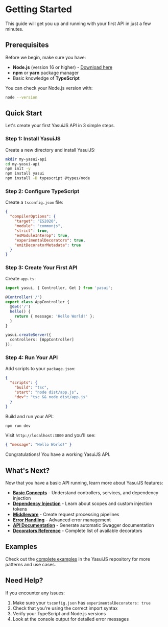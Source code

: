 # Getting Started

This guide will get you up and running with your first API in just a few minutes.

## Prerequisites

Before we begin, make sure you have:

- **Node.js** (version 16 or higher) - [Download here](https://nodejs.org/)
- **npm** or **yarn** package manager
- Basic knowledge of **TypeScript**

You can check your Node.js version with:
```bash
node --version
```

## Quick Start

Let's create your first YasuiJS API in 3 simple steps.

### Step 1: Install YasuiJS

Create a new directory and install YasuiJS:

```bash
mkdir my-yasui-api
cd my-yasui-api
npm init -y
npm install yasui
npm install -D typescript @types/node
```

### Step 2: Configure TypeScript

Create a `tsconfig.json` file:

```json
{
  "compilerOptions": {
    "target": "ES2020",
    "module": "commonjs",
    "strict": true,
    "esModuleInterop": true,
    "experimentalDecorators": true,
    "emitDecoratorMetadata": true
  }
}
```

### Step 3: Create Your First API

Create `app.ts`:

```typescript
import yasui, { Controller, Get } from 'yasui';

@Controller('/')
export class AppController {
  @Get('/')
  hello() {
    return { message: 'Hello World!' };
  }
}

yasui.createServer({
  controllers: [AppController]
});
```

### Step 4: Run Your API

Add scripts to your `package.json`:

```json
{
  "scripts": {
    "build": "tsc",
    "start": "node dist/app.js",
    "dev": "tsc && node dist/app.js"
  }
}
```

Build and run your API:

```bash
npm run dev
```

Visit `http://localhost:3000` and you'll see:
```json
{ "message": "Hello World!" }
```

Congratulations! You have a working YasuiJS API.

## What's Next?

Now that you have a basic API running, learn more about YasuiJS features:

- **[Basic Concepts](/guide/basic-concepts)** - Understand controllers, services, and dependency injection
- **[Dependency Injection](/guide/dependency-injection)** - Learn about scopes and custom injection tokens
- **[Middleware](/guide/middleware)** - Create request processing pipelines  
- **[Error Handling](/guide/error-handling)** - Advanced error management
- **[API Documentation](/guide/swagger)** - Generate automatic Swagger documentation
- **[Decorators Reference](/reference/decorators)** - Complete list of available decorators

## Examples

Check out the [complete examples](https://github.com/thomasbarkats/yasui/tree/main/src/examples) in the YasuiJS repository for more patterns and use cases.

## Need Help?

If you encounter any issues:

1. Make sure your `tsconfig.json` has `experimentalDecorators: true`
2. Check that you're using the correct import syntax
3. Verify your TypeScript and Node.js versions
4. Look at the console output for detailed error messages
